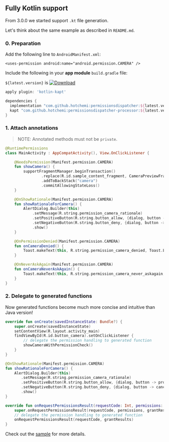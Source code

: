 ## Fully Kotlin support

From 3.0.0 we started support `.kt` file generation.

Let's think about the same example as described in `README.md`.

### 0. Preparation

Add the following line to `AndroidManifest.xml`:
 
`<uses-permission android:name="android.permission.CAMERA" />`

Include the following in your **app module** `build.gradle` file:

`${latest.version}` is [![Download](https://api.bintray.com/packages/hotchemi/maven/permissionsdispatcher/images/download.svg)](https://bintray.com/hotchemi/maven/permissionsdispatcher/_latestVersion)

```groovy
apply plugin: 'kotlin-kapt'

dependencies {
  implementation "com.github.hotchemi:permissionsdispatcher:${latest.version}"
  kapt "com.github.hotchemi:permissionsdispatcher-processor:${latest.version}"
}
```

### 1. Attach annotations

> NOTE: Annotated methods must not be `private`.

```kotlin
@RuntimePermissions
class MainActivity : AppCompatActivity(), View.OnClickListener {

    @NeedsPermission(Manifest.permission.CAMERA)
    fun showCamera() {
        supportFragmentManager.beginTransaction()
                .replace(R.id.sample_content_fragment, CameraPreviewFragment.newInstance())
                .addToBackStack("camera")
                .commitAllowingStateLoss()
    }

    @OnShowRationale(Manifest.permission.CAMERA)
    fun showRationaleForCamera() {
        AlertDialog.Builder(this)
            .setMessage(R.string.permission_camera_rationale)
            .setPositiveButton(R.string.button_allow, {dialog, button -> /* TODO */ })
            .setNegativeButton(R.string.button_deny, {dialog, button -> /* TODO */ })
            .show()
    }

    @OnPermissionDenied(Manifest.permission.CAMERA)
    fun onCameraDenied() {
        Toast.makeText(this, R.string.permission_camera_denied, Toast.LENGTH_SHORT).show()
    }

    @OnNeverAskAgain(Manifest.permission.CAMERA)
    fun onCameraNeverAskAgain() {
        Toast.makeText(this, R.string.permission_camera_never_askagain, Toast.LENGTH_SHORT).show()
    }
}
```

### 2. Delegate to generated functions

Now generated functions become much more concise and intuitive than Java version!

```kotlin
override fun onCreate(savedInstanceState: Bundle?) {
    super.onCreate(savedInstanceState)
    setContentView(R.layout.activity_main)
    findViewById(R.id.button_camera).setOnClickListener {
        // delegate the permission handling to generated function
        showCameraWithPermissionCheck()
    }
}

@OnShowRationale(Manifest.permission.CAMERA)
fun showRationaleForCamera() {
    AlertDialog.Builder(this)
       .setMessage(R.string.permission_camera_rationale)
       .setPositiveButton(R.string.button_allow, {dialog, button -> proceedShowCameraPermissionRequest() })
       .setNegativeButton(R.string.button_deny, {dialog, button -> cancelShowCameraPermissionRequest() })
       .show()
}

override fun onRequestPermissionsResult(requestCode: Int, permissions: Array<String>, grantResults: IntArray) {
    super.onRequestPermissionsResult(requestCode, permissions, grantResults)
    // delegate the permission handling to generated function
    onRequestPermissionsResult(requestCode, grantResults)
}
```

Check out the [sample](https://github.com/hotchemi/PermissionsDispatcher/tree/master/sample-kotlin) for more details.